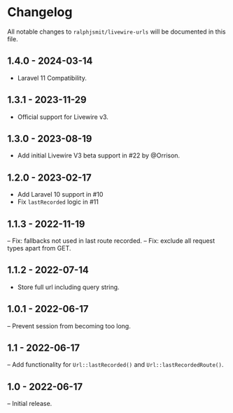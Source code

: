 # Changelog

All notable changes to `ralphjsmit/livewire-urls` will be documented in this file.

## 1.4.0 - 2024-03-14

- Laravel 11 Compatibility.

## 1.3.1 - 2023-11-29

- Official support for Livewire v3.

## 1.3.0 - 2023-08-19

- Add initial Livewire V3 beta support in #22 by @Orrison.

## 1.2.0 - 2023-02-17

- Add Laravel 10 support in #10
- Fix `lastRecorded` logic in #11

## 1.1.3 - 2022-11-19

– Fix: fallbacks not used in last route recorded.
– Fix: exclude all request types apart from GET.

## 1.1.2 - 2022-07-14

- Store full url including query string.

## 1.0.1 - 2022-06-17

– Prevent session from becoming too long.

## 1.1 - 2022-06-17

– Add functionality for `Url::lastRecorded()` and `Url::lastRecordedRoute()`.

## 1.0 - 2022-06-17

– Initial release.
